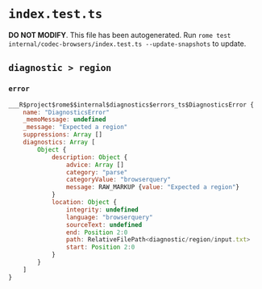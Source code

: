 # `index.test.ts`

**DO NOT MODIFY**. This file has been autogenerated. Run `rome test internal/codec-browsers/index.test.ts --update-snapshots` to update.

## `diagnostic > region`

### `error`

```javascript
___R$project$rome$$internal$diagnostics$errors_ts$DiagnosticsError {
	name: "DiagnosticsError"
	_memoMessage: undefined
	_message: "Expected a region"
	suppressions: Array []
	diagnostics: Array [
		Object {
			description: Object {
				advice: Array []
				category: "parse"
				categoryValue: "browserquery"
				message: RAW_MARKUP {value: "Expected a region"}
			}
			location: Object {
				integrity: undefined
				language: "browserquery"
				sourceText: undefined
				end: Position 2:0
				path: RelativeFilePath<diagnostic/region/input.txt>
				start: Position 2:0
			}
		}
	]
}
```
